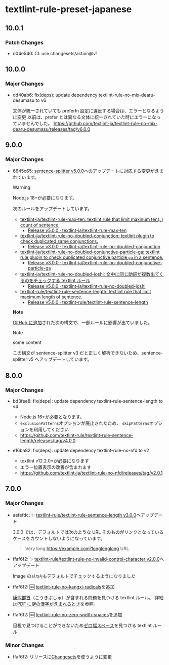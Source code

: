 # textlint-rule-preset-japanese

## 10.0.1

### Patch Changes

- d04e540: CI: use changesets/action@v1

## 10.0.0

### Major Changes

- dd40ab6: fix(deps): update dependency textlint-rule-no-mix-dearu-desumasu to v6

  文体が統一されていても preferIn 設定に違反する場合は、エラーとなるように変更
  以前は、prefer とは異なる文体に統一されていた時にエラーになっていませんでした。
  https://github.com/textlint-ja/textlint-rule-no-mix-dearu-desumasu/releases/tag/v6.0.0

## 9.0.0

### Major Changes

- 6645c65: [sentence-splitter v5.0.0](https://github.com/textlint-rule/sentence-splitter/releases/tag/v5.0.0)へのアップデートに対応する変更が含まれています。

  > [!WARNING]
  > Node.js 18+が必要になります。

  次のルールをアップデートしています。

  - [textlint-ja/textlint-rule-max-ten: textlint rule that limit maxinum ten(、) count of sentence.](https://github.com/textlint-ja/textlint-rule-max-ten)
    - [Release v5.0.0 · textlint-ja/textlint-rule-max-ten](https://github.com/textlint-ja/textlint-rule-max-ten/releases/tag/v5.0.0)
  - [textlint-ja/textlint-rule-no-doubled-conjunction: textlint plugin to check duplicated same conjunctions.](https://github.com/textlint-ja/textlint-rule-no-doubled-conjunction)
    - [Release v3.0.0 · textlint-ja/textlint-rule-no-doubled-conjunction](https://github.com/textlint-ja/textlint-rule-no-doubled-conjunction/releases/tag/v3.0.0)
  - [textlint-ja/textlint-rule-no-doubled-conjunctive-particle-ga: textlint rule plugin to check duplicated conjunctive particle `ga` in a sentence.](https://github.com/textlint-ja/textlint-rule-no-doubled-conjunctive-particle-ga)
    - [Release v3.0.0 · textlint-ja/textlint-rule-no-doubled-conjunctive-particle-ga](https://github.com/textlint-ja/textlint-rule-no-doubled-conjunctive-particle-ga/releases/tag/v3.0.0)
  - [textlint-ja/textlint-rule-no-doubled-joshi: 文中に同じ助詞が複数出てくるのをチェックする textlint ルール](https://github.com/textlint-ja/textlint-rule-no-doubled-joshi)
    - [Release v5.0.0 · textlint-ja/textlint-rule-no-doubled-joshi](https://github.com/textlint-ja/textlint-rule-no-doubled-joshi/releases/tag/v5.0.0)
  - [textlint-rule/textlint-rule-sentence-length: textlint rule that limit maximum length of sentence.](https://github.com/textlint-rule/textlint-rule-sentence-length)
    - [Release v5.0.0 · textlint-rule/textlint-rule-sentence-length](https://github.com/textlint-rule/textlint-rule-sentence-length/releases/tag/v5.0.0)

  **Note**

  [GitHub に追加](https://github.com/orgs/community/discussions/16925)された次の構文で、一部ルールに影響が出ていました。

  > [!NOTE]
  > some content

  この構文が sentence-splitter v3 だと正しく解析できないため、sentence-splitter v5 へアップデートしています。

## 8.0.0

### Major Changes

- bd3fee8: fix(deps): update dependency textlint-rule-sentence-length to v4

  - Node.js 16+が必要となります。
  - `exclusionPatterns`オプションが廃止されたため、 `skipPatterns`オプションを利用してください
  - <https://github.com/textlint-rule/textlint-rule-sentence-length/releases/tag/v4.0.0>

- e16ba82: fix(deps): update dependency textlint-rule-no-nfd to v2

  - textlint v12.2.0+が必要になります
  - エラー位置表示の改善が含まれます
  - https://github.com/textlint-ja/textlint-rule-no-nfd/releases/tag/v2.0.1

## 7.0.0

### Major Changes

- aefefdc: :sparkles: [textlint-rule/textlint-rule-sentence-length v3.0.0](https://github.com/textlint-rule/textlint-rule-sentence-length/releases/v3.0.0)へアップデート

  3.0.0 では、デフォルトでは次のような URL そのものがリンクとなっているケースをカウントしないようになっています。

  > Very long <https://example.com?longlonglong> URL.

- ffaf6f2: :sparkles: [textlint-rule/textlint-rule-no-invalid-control-character v2.0.0](https://github.com/textlint-rule/textlint-rule-no-invalid-control-character/releases/v2.0.0)へアップデート

  Image の`alt`内もデフォルトでチェックするようになりました

- ffaf6f2: :new: [textlint-rule-no-kangxi-radicals](https://github.com/xl1/textlint-rule-no-kangxi-radicals)を追加

  [康煕部首](https://ja.wikipedia.org/wiki/%E5%BA%B7%E7%85%95%E9%83%A8%E9%A6%96)（こうきぶしゅ）が含まれる問題を見つける textlint ルール。
  詳細は[PDF に謎の漢字が含まれるとき](https://gist.github.com/xl1/940d653451fd96a06618a6df08d5df84)を参照。

- ffaf6f2: :new: [textlint-rule-no-zero-width-spaces](https://github.com/textlint-rule/textlint-rule-no-zero-width-spaces)を追加

  目視で見つけることができないため[ゼロ幅スペース](https://ja.wikipedia.org/wiki/%E3%82%BC%E3%83%AD%E5%B9%85%E3%82%B9%E3%83%9A%E3%83%BC%E3%82%B9)を見つける textlint ルール

### Minor Changes

- ffaf6f2: リリースに[Changesets](https://github.com/atlassian/changesets)を使うように変更
